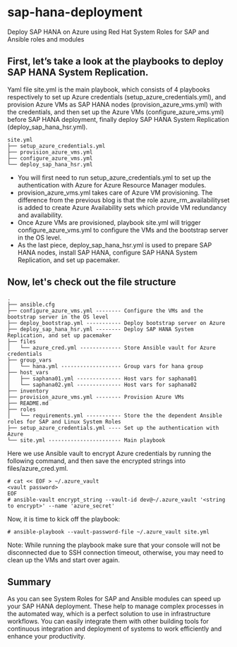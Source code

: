 # sap-hana-deployment
Deploy SAP HANA on Azure using Red Hat System Roles for SAP and Ansible roles and modules

## First, let’s take a look at the playbooks to deploy SAP HANA System Replication. 
Yaml file site.yml is the main playbook, which consists of 4 playbooks respectively to set up Azure credentials (setup_azure_credentials.yml), and provision Azure VMs as SAP HANA nodes (provision_azure_vms.yml) with the credentials, and then set up the Azure VMs (configure_azure_vms.yml) before SAP HANA deployment, finally deploy SAP HANA System Replication (deploy_sap_hana_hsr.yml). 
````
site.yml
├── setup_azure_credentials.yml  
├── provision_azure_vms.yml  
├── configure_azure_vms.yml  
└── deploy_sap_hana_hsr.yml  
````
- You will first need to run setup_azure_credentials.yml to set up the authentication with Azure for Azure Resource Manager modules. 
- provision_azure_vms.yml takes care of Azure VM provisioning. The difference from the previous blog is that the role azure_rm_availabilityset is added to create Azure Availability sets which provide VM redundancy and availability. 
- Once Azure VMs are provisioned, playbook site.yml will trigger configure_azure_vms.yml to configure the VMs and the bootstrap server in the OS level. 
- As the last piece, deploy_sap_hana_hsr.yml is used to prepare SAP HANA nodes, install SAP HANA, configure SAP HANA System Replication, and set up pacemaker. 


## Now, let's check out the file structure
````
.  
├── ansible.cfg  
├── configure_azure_vms.yml -------- Configure the VMs and the bootstrap server in the OS level  
├── deploy_bootstrap.yml ----------- Deploy bootstrap server on Azure  
├── deploy_sap_hana_hsr.yml -------- Deploy SAP HANA System Replication, and set up pacemaker  
├── files  
│   └── azure_cred.yml ------------- Store Ansible vault for Azure credentials  
├── group_vars  
│   └── hana.yml ------------------- Group vars for hana group  
├── host_vars  
│   ├── saphana01.yml -------------- Host vars for saphana01  
│   └── saphana02.yml -------------- Host vars for saphana02  
├── inventory  
├── provision_azure_vms.yml -------- Provision Azure VMs  
├── README.md  
├── roles  
│   └── requirements.yml ----------- Store the the dependent Ansible roles for SAP and Linux System Roles  
├── setup_azure_credentials.yml ---- Set up the authentication with Azure  
└── site.yml ----------------------- Main playbook  
````

Here we use Ansible vault to encrypt Azure credentials by running the following command, and then save the encrypted strings into files/azure_cred.yml. 
````
# cat << EOF > ~/.azure_vault
<vault password>
EOF
# ansible-vault encrypt_string --vault-id dev@~/.azure_vault '<string to encrypt>' --name 'azure_secret'
````

Now, it is time to kick off the playbook: 
````
# ansible-playbook --vault-password-file ~/.azure_vault site.yml
````

Note: While running the playbook make sure that your console will not be disconnected due to SSH connection timeout, otherwise, you may need to clean up the VMs and start over again. 

## Summary
As you can see System Roles for SAP and Ansible modules can speed up your SAP HANA deployment. These help to manage complex processes in the automated way, which is a perfect solution to use in infrastructure workflows. You can easily integrate them with other building tools for continuous integration and deployment of systems to work efficiently and enhance your productivity. 




